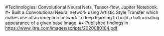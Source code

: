 #Technologies: Convolutional Neural Nets, Tensor-flow, Jupiter Notebook.
#• Built a Convolutional Neural network using Artistic Style Transfer which makes use of an inception network in deep learning to build a hallucinating appearance of a given base image.
#• Published findings in https://www.ijtre.com/images/scripts/2020080104.pdf
